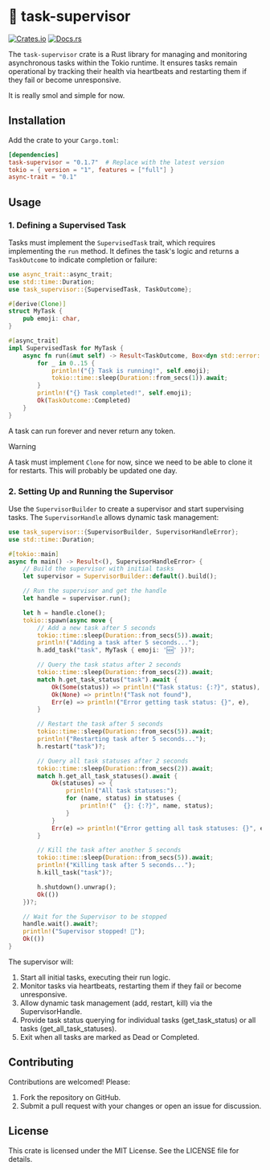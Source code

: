 # 🤖 task-supervisor

[![Crates.io](https://img.shields.io/crates/v/supervisor.svg)](https://crates.io/crates/task-supervisor)
[![Docs.rs](https://docs.rs/supervisor/badge.svg)](https://docs.rs/task-supervisor)

The `task-supervisor` crate is a Rust library for managing and monitoring asynchronous tasks within the Tokio runtime. It ensures tasks remain operational by tracking their health via heartbeats and restarting them if they fail or become unresponsive.

It is really smol and simple for now.

## Installation

Add the crate to your `Cargo.toml`:

```toml
[dependencies]
task-supervisor = "0.1.7"  # Replace with the latest version
tokio = { version = "1", features = ["full"] }
async-trait = "0.1"
```

## Usage

### 1. Defining a Supervised Task

Tasks must implement the `SupervisedTask` trait, which requires implementing the `run` method. It defines the task's logic and returns a `TaskOutcome` to indicate completion or failure:

```rust
use async_trait::async_trait;
use std::time::Duration;
use task_supervisor::{SupervisedTask, TaskOutcome};

#[derive(Clone)]
struct MyTask {
    pub emoji: char,
}

#[async_trait]
impl SupervisedTask for MyTask {
    async fn run(&mut self) -> Result<TaskOutcome, Box<dyn std::error::Error + Send + Sync>> {
        for _ in 0..15 {
            println!("{} Task is running!", self.emoji);
            tokio::time::sleep(Duration::from_secs(1)).await;
        }
        println!("{} Task completed!", self.emoji);
        Ok(TaskOutcome::Completed)
    }
}
```

A task can run forever and never return any token.

> [!WARNING]  
> A task must implement `Clone` for now, since we need to be able to clone it for restarts.
> This will probably be updated one day.

### 2. Setting Up and Running the Supervisor

Use the `SupervisorBuilder` to create a supervisor and start supervising tasks. The `SupervisorHandle` allows dynamic task management:

```rust
use task_supervisor::{SupervisorBuilder, SupervisorHandleError};
use std::time::Duration;

#[tokio::main]
async fn main() -> Result<(), SupervisorHandleError> {
    // Build the supervisor with initial tasks
    let supervisor = SupervisorBuilder::default().build();

    // Run the supervisor and get the handle
    let handle = supervisor.run();

    let h = handle.clone();
    tokio::spawn(async move {
        // Add a new task after 5 seconds
        tokio::time::sleep(Duration::from_secs(5)).await;
        println!("Adding a task after 5 seconds...");
        h.add_task("task", MyTask { emoji: '🆕' })?;

        // Query the task status after 2 seconds
        tokio::time::sleep(Duration::from_secs(2)).await;
        match h.get_task_status("task").await {
            Ok(Some(status)) => println!("Task status: {:?}", status),
            Ok(None) => println!("Task not found"),
            Err(e) => println!("Error getting task status: {}", e),
        }

        // Restart the task after 5 seconds
        tokio::time::sleep(Duration::from_secs(5)).await;
        println!("Restarting task after 5 seconds...");
        h.restart("task")?;

        // Query all task statuses after 2 seconds
        tokio::time::sleep(Duration::from_secs(2)).await;
        match h.get_all_task_statuses().await {
            Ok(statuses) => {
                println!("All task statuses:");
                for (name, status) in statuses {
                    println!("  {}: {:?}", name, status);
                }
            }
            Err(e) => println!("Error getting all task statuses: {}", e),
        }

        // Kill the task after another 5 seconds
        tokio::time::sleep(Duration::from_secs(5)).await;
        println!("Killing task after 5 seconds...");
        h.kill_task("task")?;

        h.shutdown().unwrap();
        Ok(())
    })?;

    // Wait for the Supervisor to be stopped
    handle.wait().await?;
    println!("Supervisor stopped! 🫡");
    Ok(())
}
```

The supervisor will:
1. Start all initial tasks, executing their run logic.
2. Monitor tasks via heartbeats, restarting them if they fail or become unresponsive.
3. Allow dynamic task management (add, restart, kill) via the SupervisorHandle.
4. Provide task status querying for individual tasks (get_task_status) or all tasks (get_all_task_statuses).
5. Exit when all tasks are marked as Dead or Completed.

## Contributing

Contributions are welcomed! Please:
1. Fork the repository on GitHub.
2. Submit a pull request with your changes or open an issue for discussion.

## License
This crate is licensed under the MIT License. See the LICENSE file for details.

